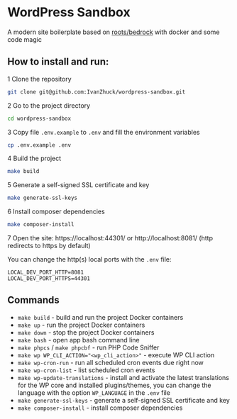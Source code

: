 # WordPress Sandbox
A modern site boilerplate based on [roots/bedrock](https://roots.io/bedrock/) with docker and some code magic

## How to install and run:

1 Clone the repository

```bash
git clone git@github.com:IvanZhuck/wordpress-sandbox.git
```

2 Go to the project directory

```bash
cd wordpress-sandbox
```

3 Copy file `.env.example` to `.env` and fill the environment variables

```bash
cp .env.example .env
```

4 Build the project

```bash
make build
```

5 Generate a self-signed SSL certificate and key

```bash
make generate-ssl-keys
```

6 Install composer dependencies

```bash
make composer-install
```

7 Open the site: https://localhost:44301/ or http://localhost:8081/ (http redirects to https by default)

You can change the http(s) local ports with the `.env` file:

```
LOCAL_DEV_PORT_HTTP=8081
LOCAL_DEV_PORT_HTTPS=44301
```

## Commands
- `make build` - build and run the project Docker containers
- `make up` - run the project Docker containers
- `make down` - stop the project Docker containers
- `make bash` - open app bash command line
- `make phpcs` / `make phpcbf` - run PHP Code Sniffer
- `make wp WP_CLI_ACTION="<wp_cli_action>"` - execute WP CLI action
- `make wp-cron-run` - run all scheduled cron events due right now
- `make wp-cron-list` - list scheduled cron events
- `make wp-update-translations` - install and activate the latest translations for the WP core and installed plugins/themes, you can change the language with the option `WP_LANGUAGE` in the `.env` file
- `make generate-ssl-keys` - generate a self-signed SSL certificate and key
- `make composer-install` - install composer dependencies
